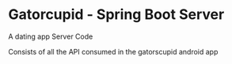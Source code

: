 # Gatorcupid - Spring Boot Server
A dating app Server Code

Consists of all the API consumed in the gatorscupid android app
